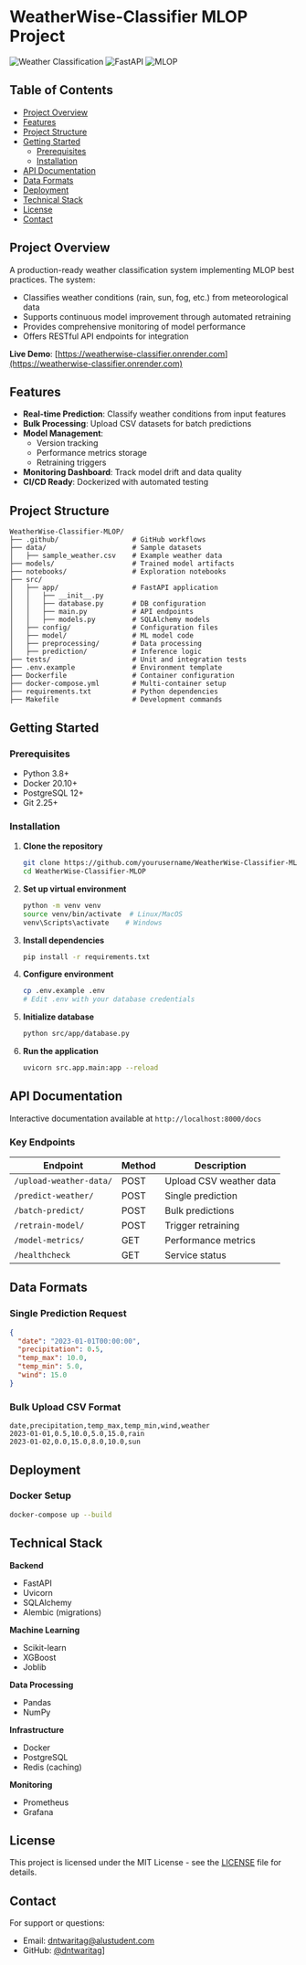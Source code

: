 # WeatherWise-Classifier MLOP Project

![Weather Classification](https://img.shields.io/badge/Python-3.8%2B-blue)
![FastAPI](https://img.shields.io/badge/Framework-FastAPI-green)
![MLOP](https://img.shields.io/badge/Approach-MLOP-orange)

## Table of Contents
- [Project Overview](#project-overview)
- [Features](#features)
- [Project Structure](#project-structure)
- [Getting Started](#getting-started)
  - [Prerequisites](#prerequisites)
  - [Installation](#installation)
- [API Documentation](#api-documentation)
- [Data Formats](#data-formats)
- [Deployment](#deployment)
- [Technical Stack](#technical-stack)
- [License](#license)
- [Contact](#contact)

## Project Overview

A production-ready weather classification system implementing MLOP best practices. The system:

- Classifies weather conditions (rain, sun, fog, etc.) from meteorological data
- Supports continuous model improvement through automated retraining
- Provides comprehensive monitoring of model performance
- Offers RESTful API endpoints for integration

**Live Demo**: [https://weatherwise-classifier.onrender.com](https://weatherwise-classifier.onrender.com)

## Features

- **Real-time Prediction**: Classify weather conditions from input features
- **Bulk Processing**: Upload CSV datasets for batch predictions
- **Model Management**: 
  - Version tracking
  - Performance metrics storage
  - Retraining triggers
- **Monitoring Dashboard**: Track model drift and data quality
- **CI/CD Ready**: Dockerized with automated testing

## Project Structure

```text
WeatherWise-Classifier-MLOP/
├── .github/                  # GitHub workflows
├── data/                     # Sample datasets
│   ├── sample_weather.csv    # Example weather data
├── models/                   # Trained model artifacts
├── notebooks/                # Exploration notebooks
├── src/
│   ├── app/                  # FastAPI application
│   │   ├── __init__.py
│   │   ├── database.py       # DB configuration
│   │   ├── main.py           # API endpoints
│   │   ├── models.py         # SQLAlchemy models
│   ├── config/               # Configuration files
│   ├── model/                # ML model code
│   ├── preprocessing/        # Data processing
│   ├── prediction/           # Inference logic
├── tests/                    # Unit and integration tests
├── .env.example              # Environment template
├── Dockerfile                # Container configuration
├── docker-compose.yml        # Multi-container setup
├── requirements.txt          # Python dependencies
├── Makefile                  # Development commands
```

## Getting Started

### Prerequisites

- Python 3.8+
- Docker 20.10+
- PostgreSQL 12+
- Git 2.25+

### Installation

1. **Clone the repository**
   ```bash
   git clone https://github.com/yourusername/WeatherWise-Classifier-MLOP.git
   cd WeatherWise-Classifier-MLOP
   ```

2. **Set up virtual environment**
   ```bash
   python -m venv venv
   source venv/bin/activate  # Linux/MacOS
   venv\Scripts\activate    # Windows
   ```

3. **Install dependencies**
   ```bash
   pip install -r requirements.txt
   ```

4. **Configure environment**
   ```bash
   cp .env.example .env
   # Edit .env with your database credentials
   ```

5. **Initialize database**
   ```bash
   python src/app/database.py
   ```

6. **Run the application**
   ```bash
   uvicorn src.app.main:app --reload
   ```

## API Documentation

Interactive documentation available at `http://localhost:8000/docs`

### Key Endpoints

| Endpoint | Method | Description |
|----------|--------|-------------|
| `/upload-weather-data/` | POST | Upload CSV weather data |
| `/predict-weather/` | POST | Single prediction |
| `/batch-predict/` | POST | Bulk predictions |
| `/retrain-model/` | POST | Trigger retraining |
| `/model-metrics/` | GET | Performance metrics |
| `/healthcheck` | GET | Service status |

## Data Formats

### Single Prediction Request
```json
{
  "date": "2023-01-01T00:00:00",
  "precipitation": 0.5,
  "temp_max": 10.0,
  "temp_min": 5.0,
  "wind": 15.0
}
```

### Bulk Upload CSV Format
```csv
date,precipitation,temp_max,temp_min,wind,weather
2023-01-01,0.5,10.0,5.0,15.0,rain
2023-01-02,0.0,15.0,8.0,10.0,sun
```

## Deployment

### Docker Setup
```bash
docker-compose up --build
```

## Technical Stack

**Backend**
- FastAPI
- Uvicorn
- SQLAlchemy
- Alembic (migrations)

**Machine Learning**
- Scikit-learn
- XGBoost
- Joblib

**Data Processing**
- Pandas
- NumPy

**Infrastructure**
- Docker
- PostgreSQL
- Redis (caching)

**Monitoring**
- Prometheus
- Grafana

## License

This project is licensed under the MIT License - see the [LICENSE](LICENSE) file for details.

## Contact

For support or questions:
- Email: dntwaritag@alustudent.com
- GitHub: [@dntwaritag](https://github.com/dntwaritag/WeatherWise-Classifier-MLOP/)]
```
